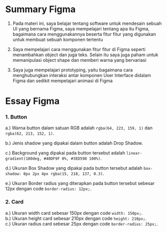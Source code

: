 # Summary Figma

1. Pada materi ini, saya belajar tentang software untuk mendesain sebuah UI yang bernama Figma, saya mempelajari tentang apa itu Figma, bagaimana cara menggunakannya beserta fitur fitur yang digunakan untuk membuat sebuah komponen tertentu

2. Saya mempelajari cara menggunakan fitur fitur di Figma seperti menambahkan object dan juga teks. Selain itu saya juga paham untuk memanipulasi object shape dan memberi warna yang bervariasi

3. Saya juga mempelajari prototyping, yaitu bagaimana cara menghubungkan interaksi antar komponen User Interface didalam Figma dan sedikit mempelajari animasi di Figma

# Essay Figma

### 1. Button
a.) Warna button dalam satuan RGB adalah `rgba(64, 223, 159, 1)` dan `rgba(62, 213, 152, 1)`.<br>

b.) Jenis shadow yang dipakai dalam button adalah Drop Shadow.<br>

c.) Background yang dipakai pada button tersebut adalah `linear-gradient(180deg, #40DF9F 0%, #3ED598 100%)`.<br>

d.) Ukuran Box Shadow yang dipakai pada button tersebut adalah `box-shadow: 0px 2px 4px rgba(15, 218, 137, 0.3)`.<br>

e.) Ukuran Border radius yang diterapkan pada button tersebut sebesar 12px dengan code `border-radius: 12px;`.<br>

### 2. Card<br>
a.) Ukuran width card sebesar 150px dengan code `width: 150px;`.<br>
b.) Ukuran height card sebesar 210px dengan code `height: 210px;`.<br>
c.) Ukuran radius card sebesar 25px dengan code `border-radius: 25px;`.<br>
